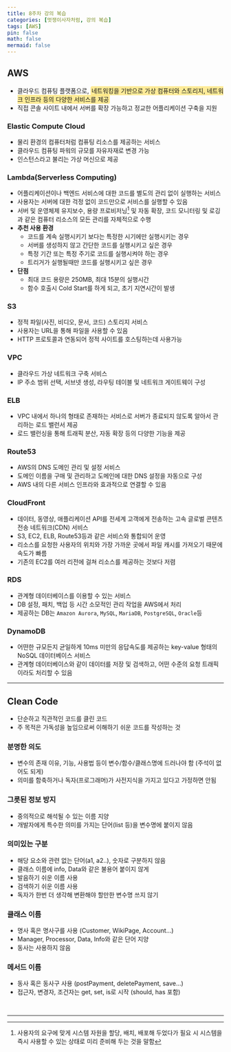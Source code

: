 ```yaml
---
title: 8주차 강의 복습
categories: [멋쟁이사자처럼, 강의 복습]
tags: [AWS]
pin: false
math: false
mermaid: false
---
```

<style>s{text-decoration: none;background: #ffd00066;border-radius: 4px;padding: 2px;}</style>

## AWS
* 클라우드 컴퓨팅 플랫폼으로, <s>네트워킹을 기반으로 가상 컴퓨터와 스토리지, 네트워크 인프라 등의 다양한 서비스를 제공</s>
* 직접 콘솔 사이트 내에서 서버를 확장 가능하고 정교한 어플리케이션 구축을 지원

### Elastic Compute Cloud
* 물리 환경의 컴퓨터처럼 컴퓨팅 리소스를 제공하는 서비스
* 클라우드 컴퓨팅 파워의 규모를 자유자재로 변경 가능
* 인스턴스라고 불리는 가상 머신으로 제공

### Lambda(Serverless Computing)
* 어플리케이션이나 백엔드 서비스에 대한 코드를 별도의 관리 없이 실행하는 서비스
* 사용자는 서버에 대한 걱정 없이 코드만으로 서비스를 실행할 수 있음
* 서버 및 운영체제 유지보수, 용량 프로비저닝[^fn-provisioning] 및 자동 확장, 코드 모니터링 및 로깅과 같은 컴퓨터 리소스의 모든 관리를 자체적으로 수행
* **추천 사용 환경**
  * 코드를 계속 실행시키기 보다는 특정한 시기에만 실행시키는 경우
  * 서버를 생성하지 않고 간단한 코드를 실행시키고 싶은 경우
  * 특정 기간 또는 특정 주기로 코드를 실행시켜야 하는 경우
  * 트리거가 실행될때만 코드를 실행시키고 싶은 경우
* **단점**
  * 최대 코드 용량은 250MB, 최대 15분의 실행시간
  * 함수 호출시 Cold Start를 하게 되고, 초기 지연시간이 발생

### S3
* 정적 파일(사진, 비디오, 문서, 코드) 스토리지 서비스
* 사용자는 URL을 통해 파일을 사용할 수 있음
* HTTP 프로토콜과 연동되어 정적 사이트를 호스팅하는데 사용가능

### VPC
* 클라우드 가상 네트워크 구축 서비스
* IP 주소 범위 선택, 서브넷 생성, 라우팅 테이블 및 네트워크 게이트웨이 구성

### ELB
* VPC 내에서 하나의 형태로 존재하는 서비스로 서버가 종료되지 않도록 알아서 관리하는 로드 밸런서 제공
* 로드 밸런싱을 통해 트래픽 분산, 자동 확장 등의 다양한 기능을 제공

### Route53
* AWS의 DNS 도메인 관리 및 설정 서비스
* 도메인 이름을 구매 및 관리하고 도메인에 대한 DNS 설정을 자동으로 구성
* AWS 내의 다른 서비스 인프라와 효과적으로 연결할 수 있음

### CloudFront
* 데이터, 동영상, 애플리케이션 API를 전세계 고객에게 전송하는 고속 글로벌 콘텐츠 전송 네트워크(CDN) 서비스
* S3, EC2, ELB, Route53등과 같은 서비스와 통합되어 운영
* 리소스를 요청한 사용자의 위치와 가장 가까운 곳에서 파일 캐시를 가져오기 때문에 속도가 빠름
* 기존의 EC2를 여러 리전에 걸쳐 리소스를 제공하는 것보다 저렴

### RDS
* 관계형 데이터베이스를 이용할 수 있는 서비스
* DB 설정, 패치, 백업 등 시간 소모적인 관리 작업을 AWS에서 처리
* 제공하는 DB는 `Amazon Aurora`, `MySQL`, `MariaDB`, `PostgreSQL`, `Oracle`등

### DynamoDB
* 어떤한 규모든지 균일하게 10ms 미만의 응답속도를 제공하는 key-value 형태의 NoSQL 데이터베이스 서비스
* 관계형 데이터베이스와 같이 데이터를 저장 및 검색하고, 어떤 수준의 요청 트래픽이라도 처리할 수 있음

---

## Clean Code
* 단순하고 직관적인 코드를 클린 코드
* 주 목적은 가독성을 높임으로써 이해하기 쉬운 코드를 작성하는 것

### 분명한 의도
* 변수의 존재 이유, 기능, 사용법 등이 변수/함수/클래스명에 드러나야 함 (주석이 없어도 되게)
* 의미를 함축하거나 독자(프로그래머)가 사전지식을 가지고 있다고 가정하면 안됨

### 그릇된 정보 방지
* 중의적으로 해석될 수 있는 이름 지양
* 개발자에게 특수한 의미를 가지는 단어(list 등)을 변수명에 붙이지 않음

### 의미있는 구분
* 해당 요소와 관련 없는 단어(a1, a2..), 숫자로 구분하지 않음
* 클래스 이름에 info, Data와 같은 불용어 붙이지 않게
* 발음하기 쉬운 이름 사용
* 검색하기 쉬운 이름 사용
* 독자가 한번 더 생각해 변환해야 할만한 변수명 쓰지 않기

### 클래스 이름
* 명사 혹은 명사구를 사용 (Customer, WikiPage, Account...)
* Manager, Processor, Data, Info와 같은 단어 지양
* 동사는 사용하지 않음

### 메서드 이름
* 동사 혹은 동사구 사용 (postPayment, deletePayment, save...)
* 접근자, 변경자, 조건자는 get, set, is로 시작 (should, has 포함)

<br>

---
[^fn-provisioning]:사용자의 요구에 맞게 시스템 자원을 할당, 배치, 배포해 두었다가 필요 시 시스템을 즉시 사용할 수 있는 상태로 미리 준비해 두는 것을 말함